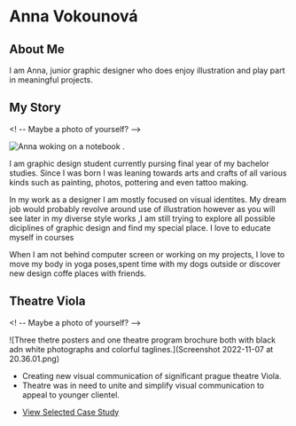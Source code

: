 # Anna Vokounová

## About Me

 I am Anna, junior graphic designer who does enjoy illustration and play part in meaningful projects.

## My Story

<! -- Maybe a photo of yourself? -->

![Anna woking on a notebook .](images/sutnar-headshot.png)

 I am graphic design student currently pursing final year of my bachelor studies. Since I was born I was leaning towards arts and crafts of all various kinds such as painting, photos, pottering and even tattoo making.

In my work as a designer I am mostly focused on visual identites. My dream job would probably revolve around use of illustration however as you will see later in my diverse style works ,I am still trying to explore all possible diciplines of graphic design and find my special place. I love to educate myself in courses

When I am not behind computer screen or working on my projects, I love to move my body in yoga poses,spent time with my dogs outside or discover new design coffe places with friends.

## Theatre Viola
<! -- Maybe a photo of yourself? -->

![Three thetre posters and one theatre program brochure both with black adn white photographs and colorful taglines.](Screenshot 2022-11-07 at 20.36.01.png)

- Creating new visual communication of significant prague theatre Viola.
- Theatre was in need to unite and simplify visual communication to appeal to younger clientel.

<!-- A link to your case study -->

- [View Selected Case Study](case-study.md)
